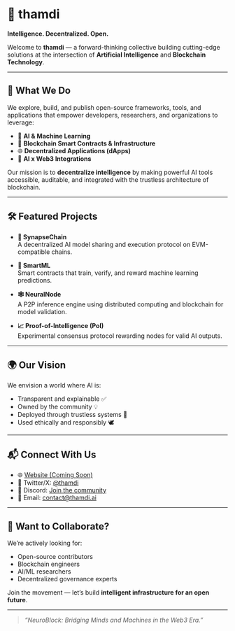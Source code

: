 # 🧠 thamdi

**Intelligence. Decentralized. Open.**

Welcome to **thamdi** — a forward-thinking collective building cutting-edge solutions at the intersection of **Artificial Intelligence** and **Blockchain Technology**.

---

## 🚀 What We Do

We explore, build, and publish open-source frameworks, tools, and applications that empower developers, researchers, and organizations to leverage:

- 🤖 **AI & Machine Learning**
- 🔗 **Blockchain Smart Contracts & Infrastructure**
- 🌐 **Decentralized Applications (dApps)**
- 🧩 **AI x Web3 Integrations**

Our mission is to **decentralize intelligence** by making powerful AI tools accessible, auditable, and integrated with the trustless architecture of blockchain.

---

## 🛠️ Featured Projects

- **🧬 SynapseChain**  
  A decentralized AI model sharing and execution protocol on EVM-compatible chains.

- **🤝 SmartML**  
  Smart contracts that train, verify, and reward machine learning predictions.

- **🕸️ NeuralNode**  
  A P2P inference engine using distributed computing and blockchain for model validation.

- **📈 Proof-of-Intelligence (PoI)**  
  Experimental consensus protocol rewarding nodes for valid AI outputs.

---

## 🌍 Our Vision

We envision a world where AI is:
- Transparent and explainable ✅  
- Owned by the community 💡  
- Deployed through trustless systems 🔐  
- Used ethically and responsibly 🕊️  

---

## 📬 Connect With Us

- 🌐 [Website (Coming Soon)](#)
- 📢 Twitter/X: [@thamdi](https://twitter.com/thamdi)
- 💬 Discord: [Join the community](#)
- 📧 Email: contact@thamdi.ai

---

## 🤝 Want to Collaborate?

We’re actively looking for:
- Open-source contributors
- Blockchain engineers
- AI/ML researchers
- Decentralized governance experts

Join the movement — let’s build **intelligent infrastructure for an open future**.

---

> _“NeuroBlock: Bridging Minds and Machines in the Web3 Era.”_

